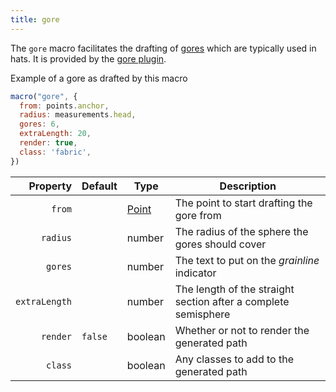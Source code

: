 ```yaml
---
title: gore
---
```


The `gore` macro facilitates the drafting of [gores][1] which are typically used in hats.
It is provided by the [gore plugin](/reference/plugins/grainline/).

<Example part="plugin_gore">Example of a gore as drafted by this macro</Example>

```js
macro("gore", {
  from: points.anchor,
  radius: measurements.head,
  gores: 6,
  extraLength: 20,
  render: true,
  class: 'fabric',
})
```

| Property      | Default | Type       | Description                                  | 
|--------------:|---------|------------|----------------------------------------------|
| `from`        |         | [Point][2] | The point to start drafting the gore from |
| `radius`      |         | number     | The radius of the sphere the gores should cover |
| `gores`       |         | number     | The text to put on the *grainline* indicator |
| `extraLength` |         | number     | The length of the straight section after a complete semisphere |
| `render`      | `false` | boolean    | Whether or not to render the generated path |
| `class`       |         | boolean    | Any classes to add to the generated path |


[1]: https://en.wikipedia.org/wiki/Gore_(segment)
[2]: /reference/api/point
